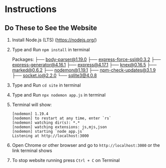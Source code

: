# Instructions

## Do These to See the Website

1. Install Node.js (LTS) (https://nodejs.org/)
2. Type and Run `npm install` in terminal

    Packages:
    ├── body-parser@1.19.0
    ├── express-force-ssl@0.3.2
    ├── express-generator@4.16.1
    ├── express@4.17.1
    ├── knex@0.16.5
    ├── marked@0.6.2
    ├── nodemon@1.19.1
    ├── npm-check-updates@3.1.9
    ├── socket.io@2.2.0
    └── sqlite3@4.0.8

3. Type and Run `cd site` in terminal
4. Type and Run `npx nodemon app.js` in terminal
5. Terminal will show:

    ```shell
    [nodemon] 1.19.4
    [nodemon] to restart at any time, enter `rs`
    [nodemon] watching dir(s): *.*
    [nodemon] watching extensions: js,mjs,json
    [nodemon] starting `node app.js`
    Listening at http://localhost:3000
    ```

6. Open Chrome or other browser and go to `http://localhost:3000` or the link terminal shows
7. To stop website running press `Ctrl + C` on Terminal
